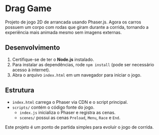 # Drag Game

Projeto de jogo 2D de arrancada usando Phaser.js.
Agora os carros possuem um corpo com rodas que giram durante a corrida,
tornando a experiência mais animada mesmo sem imagens externas.

## Desenvolvimento

1. Certifique-se de ter o **Node.js** instalado.
2. Para instalar as dependências, rode `npm install` (pode ser necessário acesso à internet).
3. Abra o arquivo `index.html` em um navegador para iniciar o jogo.

## Estrutura

- `index.html` carrega o Phaser via CDN e o script principal.
- `scripts/` contém o código fonte do jogo.
  - `index.js` inicializa o Phaser e registra as cenas.
  - `scenes/` possui as cenas `Preload`, `Menu`, `Race` e `End`.

Este projeto é um ponto de partida simples para evoluir o jogo de corrida.
